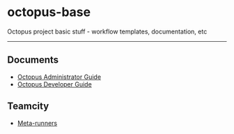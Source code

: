 # octopus-base
Octopus project basic stuff - workflow templates, documentation, etc

---
## Documents

- [Octopus Administrator Guide](docs/Octopus%20Administrator%20Guide.md)
- [Octopus Developer Guide](docs/Octopus%20Developer%20Guide.md)

## Teamcity 

- [Meta-runners](teamcity.meta-runners/README.md)